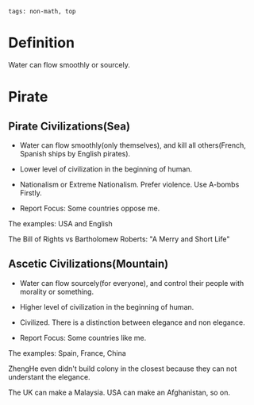 ```
tags: non-math, top
```
# Definition

Water can flow smoothly or sourcely.

# Pirate

## Pirate Civilizations(Sea)

- Water can flow smoothly(only themselves), and kill all others(French, Spanish ships by English pirates).

- Lower level of civilization in the beginning of human.

- Nationalism or Extreme Nationalism. Prefer violence. Use A-bombs Firstly. 

- Report Focus: Some countries oppose me. 

The examples: USA and English

The Bill of Rights vs Bartholomew Roberts: "A Merry and Short Life"

## Ascetic Civilizations(Mountain)

- Water can flow sourcely(for everyone), and control their people with morality or something.

- Higher level of civilization in the beginning of human.

- Civilized. There is a distinction between elegance and non elegance.

- Report Focus: Some countries like me.

The examples: Spain, France, China

ZhengHe even didn't build colony in the closest because they can not understant the elegance.

The UK can make a Malaysia. USA can make an Afghanistan, so on.

<!--
La démocratie en Allemagne / France est meilleure pour la Chine. Espagnol, français, allemand
-->
